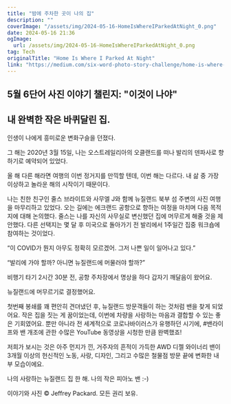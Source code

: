 ```yaml
---
title: "밤에 주차한 곳이 나의 집"
description: ""
coverImage: "/assets/img/2024-05-16-HomeIsWhereIParkedAtNight_0.png"
date: 2024-05-16 21:36
ogImage: 
  url: /assets/img/2024-05-16-HomeIsWhereIParkedAtNight_0.png
tag: Tech
originalTitle: "Home Is Where I Parked At Night"
link: "https://medium.com/six-word-photo-story-challenge/home-is-where-i-parked-at-night-aa0682a9e14a"
---
```



## 5월 6단어 사진 이야기 챌린지: "이것이 나야"

## 내 완벽한 작은 바퀴달린 집.

인생이 나에게 흥미로운 변화구슬을 던졌다.

그 해는 2020년 3월 15일, 나는 오스트레일리아의 오클랜드를 떠나 발리의 덴파사로 향하기로 예약되어 있었다.

<div class="content-ad"></div>

올 해 다른 해라면 여행의 이번 정거지를 만끽할 텐데, 이번 해는 다르다. 내 삶 중 가장 이상하고 놀라운 해의 시작이기 때문이다.

나는 친한 친구인 줄스 브라이트와 사무엘 J와 함께 뉴질랜드 북부 섬 주변의 사진 여행을 마무리하고 있었다. 오는 길에는 에크랜드 공항으로 향하는 여정을 마치며 다음 목적지에 대해 논의했다. 줄스는 나를 자신의 사무실로 변신했던 집에 머무르게 해줄 것을 제안했다. 다른 선택지는 몇 달 후 미국으로 돌아가기 전 발리에서 1주일간 집중 워크숍에 참여하는 것이었다.

“이 COVID가 뭔지 아무도 정확히 모르겠어. 그저 나쁜 일이 일어나고 있다.”

“발리에 가야 할까? 아니면 뉴질랜드에 머물러야 할까?”

<div class="content-ad"></div>

비행기 타기 2시간 30분 전, 공항 주차장에서 명상을 하다 갑자기 깨달음이 왔어요.

뉴질랜드에 머무르기로 결정했어요.

첫번째 봉쇄를 꽤 편안히 견뎌냈던 후, 뉴질랜드 방문객들이 하는 것처럼 밴을 찾게 되었어요. 작은 집을 짓는 게 꿈이었는데, 이번에 차량을 사랑하는 마음과 결합할 수 있는 좋은 기회였어요. 뿐만 아니라 전 세계적으로 코로나바이러스가 유행하던 시기에, #밴라이프와 밴 개조에 관한 수많은 YouTube 동영상을 시청한 만큼 완벽했죠!

저희가 보시는 것은 아주 먼지가 낀, 거주자의 흔적이 가득한 AWD 디젤 와이너리 밴이 3개월 이상의 헌신적인 노동, 사랑, 디자인, 그리고 수많은 철물점 방문 끝에 변화한 내부 모습이에요.

<div class="content-ad"></div>

나의 사랑하는 뉴질랜드 집 한 해. 나의 작은 피아노 밴 :-)

이야기와 사진 © Jeffrey Packard. 모든 권리 보유.